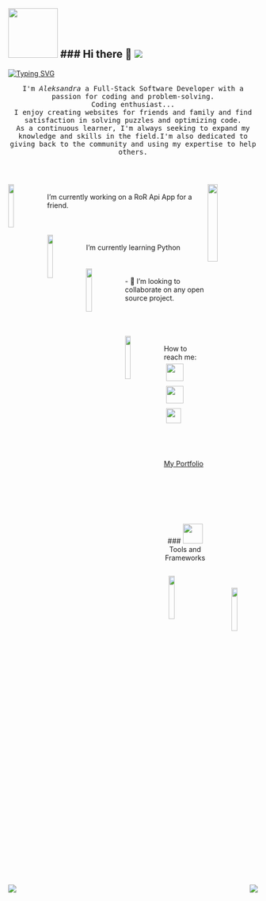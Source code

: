 ## <img src="https://digitalnimarketinga3d.com/wp-content/uploads/2021/05/A3D-1.png" width="100px " /> ### Hi there 👋  ![](https://komarev.com/ghpvc/?username=digia3d)

[![Typing SVG](https://readme-typing-svg.herokuapp.com?font=Architects+Daughter&color=121ef5&size=30&lines=Hey!+It's+Alex!;I'm+a+Full+Stack+developer...;I'm+a+CRAZY+cat+fan;And+I'm+a+proud+GitHub+user)](https://git.io/typing-svg)
<p align="center" >
  <samp>
    I'm <em>Aleksandra</em> a Full-Stack Software Developer with a passion for coding and problem-solving. 
  <br/> Coding enthusiast...  
      <br/>
 I enjoy creating websites for friends and family and find satisfaction in solving puzzles and optimizing code.
          <br/>          
As a continuous learner, I'm always seeking to expand my knowledge and skills in the field.I'm also dedicated to giving back to the community and using my expertise to help others.
  </samp>
  <br/>
  <br/>
  <br/>
</p>

### <img src="https://media.giphy.com/media/VTtANKl0beDFQRLDTh/giphy.gif" align="right"  width="20%"/>

###  <img src="https://media.giphy.com/media/cmCEsJZHYBPels360q/giphy.gif" align="left"  width="15%"/>
</br>
I’m currently working on a RoR Api App for a friend.
</br>
</br>
</br>
</br>
  <img src="https://media.giphy.com/media/uGd4JqzJYaDVKbFlh4/giphy.gif" align="left"  width="15%"/> </br>  I’m currently learning Python
 </br>
</br>
</br>
<img src="https://media.giphy.com/media/7EhiahshVQJMWngK3U/giphy.gif" align="left"  width="15%"/> </br>- 👯 I’m looking to collaborate on any open source project.
</br></br></br></br></br>
<img src="https://media.giphy.com/media/stdqoZQtv5JVM1mI1j/giphy.gif" align="left"  width="15%"/> </br> How to reach me: 

  <a href="https://twitter.com/ujvari65">
    <img src="https://raw.githubusercontent.com/alexnaiman/alexnaiman/master/resources/twitter.svg"  height="35px" style="margin: 5px;" />      
  </a>
   <a href="https://www.linkedin.com/in/aleksandra-ujvari-85235a210/">
    <img src="https://raw.githubusercontent.com/alexnaiman/alexnaiman/master/resources/linkedin.webp" height="35px" style="margin: 5px;" />
  </a>
    <a href="mailto:ujvari65@gmail.com">
    <img src="https://raw.githubusercontent.com/alexnaiman/alexnaiman/master/resources/gmail.png" height="30px" style="margin: 5px;" />
  </a>
  </br></br></br></br></br>
      <a href="https://fantastic-alex-portfolio.netlify.app/">My Portfolio
    <img src="https://github.com/digia3d/react-portfolio/raw/main/src/assets/projects/Portfolio.png" align="left"  width="15%" style="margin: 10px;" />
  </a>
  
  </br></br></br></br></br>
  
 <p align="center">  ###  <img src="https://raw.githubusercontent.com/alexnaiman/alexnaiman/master/resources/pickaxe.png" width="40px" font-weight: "bold" />  Tools and Frameworks</p>
  <p align="center">
  </br></br>
      <img src="https://digitalnimarketinga3d.com/wp-content/uploads/2023/02/Skills.png" height="15%" style="vertical-align:top margin:6px 4px" />
             
  </p>
             

   <p align="right">         
<img align="left" src="https://github-readme-stats.vercel.app/api?username=digia3d&theme=tokyonight&show_icons=true" />
  <img  float="right" src="https://github-readme-stats.vercel.app/api/top-langs/?username=digia3d&theme=tokyonight&show_icons=true" />
</p>
 


<!--
**digia3d/digia3d** is a ✨ _special_ ✨ repository because its `README.md` (this file) appears on your GitHub profile.

Here are some ideas to get you started:



- 🤔 I’m looking for help with ...
- 💬 Ask me about ...
- 📫  ...
- 😄 Pronouns: ...
- ⚡ Fun fact: ...
-->
